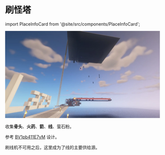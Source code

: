 # 刷怪塔

import PlaceInfoCard from '@site/src/components/PlaceInfoCard';

<PlaceInfoCard builder='msterLazy' overworld='+1030,~,-830' nether='+129,~,-104'/>

![](/img/place/刷怪塔.webp)

收集**骨头**、**火药**、**箭**、**线**、萤石粉。

参考 [BV1pb411E7yM](https://www.bilibili.com/video/BV1pb411E7yM) 设计。

刷线机不可用之后，这里成为了线的主要供给源。